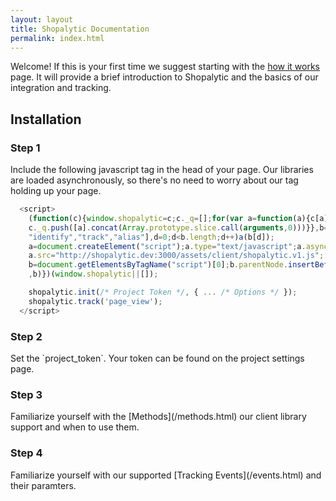 ```yaml
---
layout: layout
title: Shopalytic Documentation
permalink: index.html
---   
```


Welcome! If this is your first time we suggest starting with the [how it works](how_it_works.html) page. It will provide a brief introduction to Shopalytic and the basics of our integration and tracking.

<h2>Installation</h2>

<h3>Step 1</h3>
Include the following javascript tag in the head of your page. Our libraries are loaded asynchronously, so there's no need to worry about our tag holding up your page. 

```javascript
  <script>
    (function(c){window.shopalytic=c;c._q=[];for(var a=function(a){c[a]=function(){
    c._q.push([a].concat(Array.prototype.slice.call(arguments,0)))}},b=["init",
    "identify","track","alias"],d=0;d<b.length;d++)a(b[d]);
    a=document.createElement("script");a.type="text/javascript";a.async=!0;
    a.src="http://shopalytic.dev:3000/assets/client/shopalytic.v1.js";
    b=document.getElementsByTagName("script")[0];b.parentNode.insertBefore(a
    ,b)})(window.shopalytic||[]);

    shopalytic.init(/* Project Token */, { ... /* Options */ });
    shopalytic.track('page_view');
  </script>

```

<h3>Step 2</h3>
Set the `project_token`. Your token can be found on the project settings page.

<h3>Step 3</h3>
Familiarize yourself with the [Methods](/methods.html) our client library support and when to use them.

<h3>Step 4</h3>
Familiarize yourself with our supported [Tracking Events](/events.html) and their paramters.     
